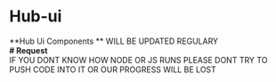 # Hub-ui
**Hub Ui Components  **
WILL BE UPDATED REGULARY  
**# Request**  
IF YOU DONT KNOW HOW NODE OR JS RUNS PLEASE DONT TRY TO PUSH CODE INTO IT OR OUR PROGRESS WILL BE LOST  

